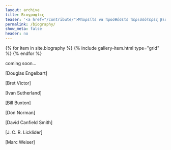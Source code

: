 ```yaml
---
layout: archive
title: Βιογραφίες
teaser: '<a href="/contribute/">Μπορείτε να προσθέσετε περισσότερες βιογραφίες σύμφωνα με τις οδηγίες</a>'
permalink: /biography/
show_meta: false
header: no
---
```



<div class="grid__wrapper">
  {% for item in site.biography %}
    {% include gallery-item.html type="grid" %}
  {% endfor %}
</div>

coming soon...

[Douglas Engelbart]

[Bret Victor]

[Ivan Sutherland]

[Bill Buxton]

[Don Norman]

[David Canfield Smith]

[J. C. R. Licklider]

[Marc Weiser]

